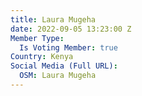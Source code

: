 ```yaml
---
title: Laura Mugeha
date: 2022-09-05 13:23:00 Z
Member Type:
  Is Voting Member: true
Country: Kenya
Social Media (Full URL):
  OSM: Laura Mugeha
---
```


